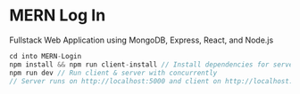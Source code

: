 # MERN Log In
Fullstack Web Application using MongoDB, Express, React, and Node.js

```javascript
cd into MERN-Login
npm install && npm run client-install // Install dependencies for server & client
npm run dev // Run client & server with concurrently
// Server runs on http://localhost:5000 and client on http://localhost:3000
```
